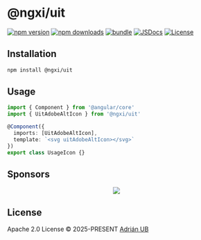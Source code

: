 # @ngxi/uit

[![npm version][npm-version-src]][npm-version-href]
[![npm downloads][npm-downloads-src]][npm-downloads-href]
[![bundle][bundle-src]][bundle-href]
[![JSDocs][jsdocs-src]][jsdocs-href]
[![License][license-src]][license-href]

## Installation

```sh
npm install @ngxi/uit
```

## Usage

```ts
import { Component } from '@angular/core'
import { UitAdobeAltIcon } from '@ngxi/uit'

@Component({
  imports: [UitAdobeAltIcon],
  template: `<svg uitAdobeAltIcon></svg>`
})
export class UsageIcon {}
```

## Sponsors

<p align="center">
  <a href="https://cdn.jsdelivr.net/gh/adrian-ub/static/sponsors.svg">
    <img src='https://cdn.jsdelivr.net/gh/adrian-ub/static/sponsors.svg'/>
  </a>
</p>

## License

Apache 2.0 License © 2025-PRESENT [Adrián UB](https://github.com/adrian-ub)

<!-- Badges -->

[npm-version-src]: https://img.shields.io/npm/v/@ngxi/uit?style=flat&colorA=080f12&colorB=1fa669
[npm-version-href]: https://npmjs.com/package/@ngxi/uit
[npm-downloads-src]: https://img.shields.io/npm/dm/@ngxi/uit?style=flat&colorA=080f12&colorB=1fa669
[npm-downloads-href]: https://npmjs.com/package/@ngxi/uit
[bundle-src]: https://img.shields.io/bundlephobia/minzip/@ngxi/uit?style=flat&colorA=080f12&colorB=1fa669&label=minzip
[bundle-href]: https://bundlephobia.com/result?p=@ngxi/uit
[license-src]: https://img.shields.io/npm/l/@ngxi/uit?style=flat&colorA=080f12&colorB=1fa669
[license-href]: https://github.com/adrian-ub/ngxi/blob/main/LICENSE
[jsdocs-src]: https://img.shields.io/badge/jsdocs-reference-080f12?style=flat&colorA=080f12&colorB=1fa669
[jsdocs-href]: https://www.jsdocs.io/package/@ngxi/uit
